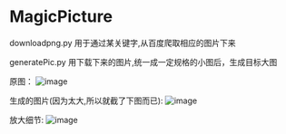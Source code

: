 # MagicPicture


downloadpng.py
用于通过某关键字,从百度爬取相应的图片下来


generatePic.py
用下载下来的图片,统一成一定规格的小图后，生成目标大图


原图：
![image](https://github.com/danjia/MagicPicture/tree/master/ScreenShots/target_pic.png)


生成的图片(因为太大,所以就截了下图而已):
![image](https://github.com/danjia/MagicPicture/tree/master/ScreenShots/generate_pic.png)


放大细节:
![image](https://github.com/danjia/MagicPicture/tree/master/ScreenShots/scale_pic.png)